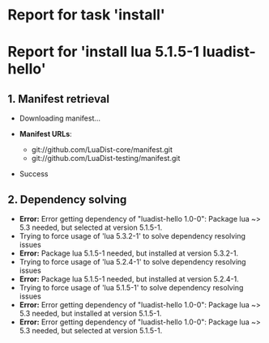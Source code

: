# Report for task 'install'

# Report for 'install lua 5.1.5-1 luadist-hello'


## 1. Manifest retrieval

- Downloading manifest...

- **Manifest URLs**:
    - git://github.com/LuaDist-core/manifest.git
    - git://github.com/LuaDist-testing/manifest.git
- Success

## 2. Dependency solving

- **Error:** Error getting dependency of "luadist-hello 1.0-0": Package lua ~> 5.3 needed, but selected at version 5.1.5-1.
- Trying to force usage of 'lua 5.3.2-1' to solve dependency resolving issues
- **Error:** Package lua 5.1.5-1 needed, but installed at version 5.3.2-1.
- Trying to force usage of 'lua 5.2.4-1' to solve dependency resolving issues
- **Error:** Package lua 5.1.5-1 needed, but installed at version 5.2.4-1.
- Trying to force usage of 'lua 5.1.5-1' to solve dependency resolving issues
- **Error:** Error getting dependency of "luadist-hello 1.0-0": Package lua ~> 5.3 needed, but installed at version 5.1.5-1.
- **Error:** Error getting dependency of "luadist-hello 1.0-0": Package lua ~> 5.3 needed, but selected at version 5.1.5-1.

